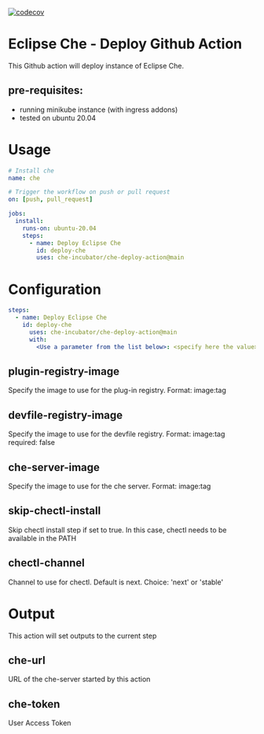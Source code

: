 [![codecov](https://img.shields.io/codecov/c/github/che-incubator/che-deploy-action)](https://codecov.io/gh/che-incubator/che-deploy-action)

# Eclipse Che - Deploy Github Action

This Github action will deploy instance of Eclipse Che.

## pre-requisites:
 - running minikube instance (with ingress addons)
 - tested on ubuntu 20.04

# Usage

```yaml
# Install che
name: che

# Trigger the workflow on push or pull request
on: [push, pull_request]

jobs:
  install:
    runs-on: ubuntu-20.04
    steps:
      - name: Deploy Eclipse Che
        id: deploy-che
        uses: che-incubator/che-deploy-action@main
```

# Configuration

```yaml
steps:
  - name: Deploy Eclipse Che
    id: deploy-che
      uses: che-incubator/che-deploy-action@main
      with:
        <Use a parameter from the list below>: <specify here the value>
```

## plugin-registry-image
Specify the image to use for the plug-in registry. Format: image:tag

## devfile-registry-image
Specify the image to use for the devfile registry. Format: image:tag
    required: false

## che-server-image
Specify the image to use for the che server. Format: image:tag

## skip-chectl-install
Skip chectl install step if set to true. In this case, chectl needs to be available in the PATH

## chectl-channel
Channel to use for chectl. Default is next. Choice: 'next' or 'stable'

# Output

This action will set outputs to the current step

## che-url
URL of the che-server started by this action

## che-token
User Access Token
